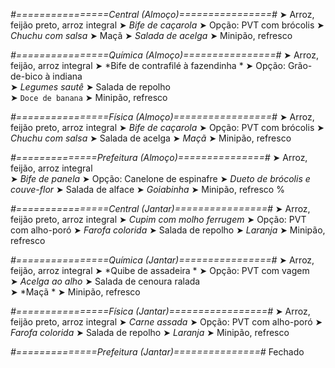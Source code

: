 
*#================Central (Almoço)================#*
➤ Arroz, feijão preto, arroz integral
➤ *Bife de caçarola*
➤ Opção: PVT com brócolis
➤ *Chuchu com salsa*
➤ Maçã
➤ *Salada de acelga*
➤ Minipão, refresco

*#================Química (Almoço)================#*
➤ Arroz, feijão, arroz integral
➤ *Bife de contrafilé à fazendinha  *
➤ Opção: Grão-de-bico à indiana     
➤ *Legumes sautê*
➤ Salada de repolho    
➤ `Doce de banana`
➤ Minipão, refresco

*#================Física (Almoço)=================#*
➤ Arroz, feijão preto, arroz integral
➤ *Bife de caçarola*
➤ Opção: PVT com brócolis
➤ *Chuchu com salsa*
➤ Salada de acelga
➤ *Maçã*
➤ Minipão, refresco

*#==============Prefeitura (Almoço)===============#*
➤ Arroz, feijão, arroz integral  
➤ *Bife de panela*
➤ Opção: Canelone de espinafre
➤ *Dueto de brócolis e couve-flor*
➤ Salada de alface
➤ *Goiabinha*
➤ Minipão, refresco 
%

*#================Central (Jantar)================#*
➤ Arroz, feijão preto, arroz integral
➤ *Cupim com molho ferrugem*
➤ Opção: PVT com alho-poró
➤ *Farofa colorida*
➤ Salada de repolho
➤ *Laranja*
➤ Minipão, refresco

*#================Química (Jantar)================#*
➤ Arroz, feijão, arroz integral
➤ *Quibe de assadeira *
➤ Opção: PVT com vagem    
➤ *Acelga ao alho*
➤ Salada de cenoura ralada     
➤ *Maçã *
➤ Minipão, refresco

*#================Física (Jantar)=================#*
➤ Arroz, feijão preto, arroz integral
➤ *Carne assada*
➤ Opção: PVT com alho-poró
➤ *Farofa colorida*
➤ Salada de repolho
➤ *Laranja*
➤ Minipão, refresco

*#==============Prefeitura (Jantar)===============#*
Fechado
